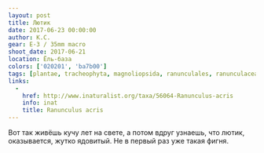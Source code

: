 ```yaml
---
layout: post
title: Лютик
date: 2017-06-23 00:00:00
author: К.С.
gear: E-3 / 35mm macro
shoot_date: 2017-06-21
location: Ёль-база
colors: ['020201', 'ba7b00']
tags: [plantae, tracheophyta, magnoliopsida, ranunculales, ranunculaceae, ranunculus, ranunculus acris]
links:
  -
    href: http://www.inaturalist.org/taxa/56064-Ranunculus-acris
    info: inat
    title: Ranunculus acris
---
```

Вот так живёшь кучу лет на свете, а потом вдруг узнаешь, что лютик, оказывается, жутко ядовитый. Не в первый раз уже такая фигня.
